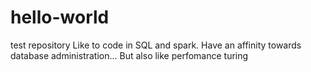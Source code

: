 # hello-world
test repository
Like to code in SQL and spark. Have an affinity towards database administration...
But also like perfomance turing 
